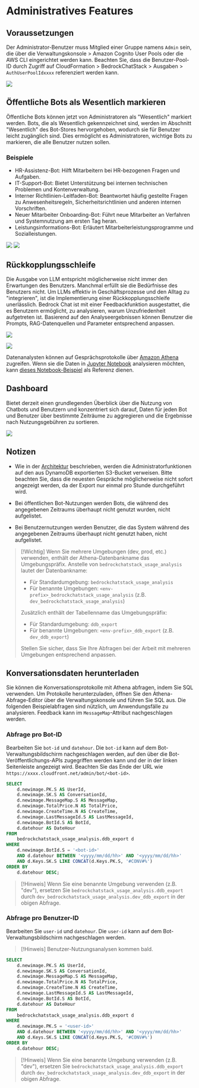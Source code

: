 # Administratives Features

## Voraussetzungen

Der Administrator-Benutzer muss Mitglied einer Gruppe namens `Admin` sein, die über die Verwaltungskonsole > Amazon Cognito User Pools oder die AWS CLI eingerichtet werden kann. Beachten Sie, dass die Benutzer-Pool-ID durch Zugriff auf CloudFormation > BedrockChatStack > Ausgaben > `AuthUserPoolIdxxxx` referenziert werden kann.

![](./imgs/group_membership_admin.png)

## Öffentliche Bots als Wesentlich markieren

Öffentliche Bots können jetzt von Administratoren als "Wesentlich" markiert werden. Bots, die als Wesentlich gekennzeichnet sind, werden im Abschnitt "Wesentlich" des Bot-Stores hervorgehoben, wodurch sie für Benutzer leicht zugänglich sind. Dies ermöglicht es Administratoren, wichtige Bots zu markieren, die alle Benutzer nutzen sollen.

### Beispiele

- HR-Assistenz-Bot: Hilft Mitarbeitern bei HR-bezogenen Fragen und Aufgaben.
- IT-Support-Bot: Bietet Unterstützung bei internen technischen Problemen und Kontenverwaltung.
- Interner Richtlinien-Leitfaden-Bot: Beantwortet häufig gestellte Fragen zu Anwesenheitsregeln, Sicherheitsrichtlinien und anderen internen Vorschriften.
- Neuer Mitarbeiter Onboarding-Bot: Führt neue Mitarbeiter an Verfahren und Systemnutzung am ersten Tag heran.
- Leistungsinformations-Bot: Erläutert Mitarbeiterleistungsprogramme und Sozialleistungen.

![](./imgs/admin_bot_menue.png)
![](./imgs/bot_store.png)

## Rückkopplungsschleife

Die Ausgabe von LLM entspricht möglicherweise nicht immer den Erwartungen des Benutzers. Manchmal erfüllt sie die Bedürfnisse des Benutzers nicht. Um LLMs effektiv in Geschäftsprozesse und den Alltag zu "integrieren", ist die Implementierung einer Rückkopplungsschleife unerlässlich. Bedrock Chat ist mit einer Feedbackfunktion ausgestattet, die es Benutzern ermöglicht, zu analysieren, warum Unzufriedenheit aufgetreten ist. Basierend auf den Analyseergebnissen können Benutzer die Prompts, RAG-Datenquellen und Parameter entsprechend anpassen.

![](./imgs/feedback_loop.png)

![](./imgs/feedback-using-claude-chat.png)

Datenanalysten können auf Gesprächsprotokolle über [Amazon Athena](https://aws.amazon.com/jp/athena/) zugreifen. Wenn sie die Daten in [Jupyter Notebook](https://jupyter.org/) analysieren möchten, kann [dieses Notebook-Beispiel](../examples/notebooks/feedback_analysis_example.ipynb) als Referenz dienen.

## Dashboard

Bietet derzeit einen grundlegenden Überblick über die Nutzung von Chatbots und Benutzern und konzentriert sich darauf, Daten für jeden Bot und Benutzer über bestimmte Zeiträume zu aggregieren und die Ergebnisse nach Nutzungsgebühren zu sortieren.

![](./imgs/admin_bot_analytics.png)

## Notizen

- Wie in der [Architektur](../README.md#architecture) beschrieben, werden die Administratorfunktionen auf den aus DynamoDB exportierten S3-Bucket verweisen. Bitte beachten Sie, dass die neuesten Gespräche möglicherweise nicht sofort angezeigt werden, da der Export nur einmal pro Stunde durchgeführt wird.

- Bei öffentlichen Bot-Nutzungen werden Bots, die während des angegebenen Zeitraums überhaupt nicht genutzt wurden, nicht aufgelistet.

- Bei Benutzernutzungen werden Benutzer, die das System während des angegebenen Zeitraums überhaupt nicht genutzt haben, nicht aufgelistet.

> [!Wichtig]
> Wenn Sie mehrere Umgebungen (dev, prod, etc.) verwenden, enthält der Athena-Datenbankname das Umgebungspräfix. Anstelle von `bedrockchatstack_usage_analysis` lautet der Datenbankname:
>
> - Für Standardumgebung: `bedrockchatstack_usage_analysis`
> - Für benannte Umgebungen: `<env-prefix>_bedrockchatstack_usage_analysis` (z.B. `dev_bedrockchatstack_usage_analysis`)
>
> Zusätzlich enthält der Tabellenname das Umgebungspräfix:
>
> - Für Standardumgebung: `ddb_export`
> - Für benannte Umgebungen: `<env-prefix>_ddb_export` (z.B. `dev_ddb_export`)
>
> Stellen Sie sicher, dass Sie Ihre Abfragen bei der Arbeit mit mehreren Umgebungen entsprechend anpassen.

## Konversationsdaten herunterladen

Sie können die Konversationsprotokolle mit Athena abfragen, indem Sie SQL verwenden. Um Protokolle herunterzuladen, öffnen Sie den Athena-Abfrage-Editor über die Verwaltungskonsole und führen Sie SQL aus. Die folgenden Beispielabfragen sind nützlich, um Anwendungsfälle zu analysieren. Feedback kann im `MessageMap`-Attribut nachgeschlagen werden.

### Abfrage pro Bot-ID

Bearbeiten Sie `bot-id` und `datehour`. Die `bot-id` kann auf dem Bot-Verwaltungsbildschirm nachgeschlagen werden, auf den über die Bot-Veröffentlichungs-APIs zugegriffen werden kann und der in der linken Seitenleiste angezeigt wird. Beachten Sie das Ende der URL wie `https://xxxx.cloudfront.net/admin/bot/<bot-id>`.

```sql
SELECT
    d.newimage.PK.S AS UserId,
    d.newimage.SK.S AS ConversationId,
    d.newimage.MessageMap.S AS MessageMap,
    d.newimage.TotalPrice.N AS TotalPrice,
    d.newimage.CreateTime.N AS CreateTime,
    d.newimage.LastMessageId.S AS LastMessageId,
    d.newimage.BotId.S AS BotId,
    d.datehour AS DateHour
FROM
    bedrockchatstack_usage_analysis.ddb_export d
WHERE
    d.newimage.BotId.S = '<bot-id>'
    AND d.datehour BETWEEN '<yyyy/mm/dd/hh>' AND '<yyyy/mm/dd/hh>'
    AND d.Keys.SK.S LIKE CONCAT(d.Keys.PK.S, '#CONV#%')
ORDER BY
    d.datehour DESC;
```

> [!Hinweis]
> Wenn Sie eine benannte Umgebung verwenden (z.B. "dev"), ersetzen Sie `bedrockchatstack_usage_analysis.ddb_export` durch `dev_bedrockchatstack_usage_analysis.dev_ddb_export` in der obigen Abfrage.

### Abfrage pro Benutzer-ID

Bearbeiten Sie `user-id` und `datehour`. Die `user-id` kann auf dem Bot-Verwaltungsbildschirm nachgeschlagen werden.

> [!Hinweis]
> Benutzer-Nutzungsanalysen kommen bald.

```sql
SELECT
    d.newimage.PK.S AS UserId,
    d.newimage.SK.S AS ConversationId,
    d.newimage.MessageMap.S AS MessageMap,
    d.newimage.TotalPrice.N AS TotalPrice,
    d.newimage.CreateTime.N AS CreateTime,
    d.newimage.LastMessageId.S AS LastMessageId,
    d.newimage.BotId.S AS BotId,
    d.datehour AS DateHour
FROM
    bedrockchatstack_usage_analysis.ddb_export d
WHERE
    d.newimage.PK.S = '<user-id>'
    AND d.datehour BETWEEN '<yyyy/mm/dd/hh>' AND '<yyyy/mm/dd/hh>'
    AND d.Keys.SK.S LIKE CONCAT(d.Keys.PK.S, '#CONV#%')
ORDER BY
    d.datehour DESC;
```

> [!Hinweis]
> Wenn Sie eine benannte Umgebung verwenden (z.B. "dev"), ersetzen Sie `bedrockchatstack_usage_analysis.ddb_export` durch `dev_bedrockchatstack_usage_analysis.dev_ddb_export` in der obigen Abfrage.